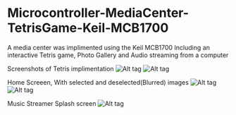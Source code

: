# Microcontroller-MediaCenter-TetrisGame-Keil-MCB1700
A media center was implimented using the Keil MCB1700 Including an interactive Tetris game, Photo Gallery and Audio streaming from a computer


Screenshots of Tetris implimentation
![Alt tag](https://github.com/arjunm13/Microcontroller-MediaCenter-TetrisGame-Keil-MCB1700/blob/master/Tetris2.jpg)
![Alt tag](https://github.com/arjunm13/Microcontroller-MediaCenter-TetrisGame-Keil-MCB1700/blob/master/Tetris1.jpg)

Home Screeen, With selected and deselected(Blurred) images
![Alt tag](https://github.com/arjunm13/Microcontroller-MediaCenter-TetrisGame-Keil-MCB1700/blob/master/HomeScreen-Tetris-iconSelected.jpg)
![Alt tag](https://github.com/arjunm13/Microcontroller-MediaCenter-TetrisGame-Keil-MCB1700/blob/master/HomeScreen-Screenshot.jpg)

Music Streamer Splash screen
![Alt tag](https://github.com/arjunm13/Microcontroller-MediaCenter-TetrisGame-Keil-MCB1700/blob/master/MediaPLayerSplashScreen.jpg)
